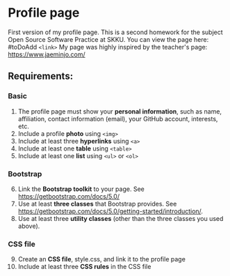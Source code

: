 # Profile page #

First version of my profile page. This is a second homework for the subject Open Source Software Practice at SKKU. 
You can view the page here: #toDoAdd `<link>`
My page was highly inspired by the teacher's page: https://www.jaeminjo.com/

## Requirements: ##
### Basic ###
1. The profile page must show your **personal information**, such as name, affiliation, contact information (email), your GitHub account,
interests, etc.
2. Include a profile **photo** using `<img>`
3. Include at least three **hyperlinks** using `<a>`
4. Include at least one **table** using `<table>`
5. Include at least one **list** using `<ul>` or `<ol>`

### Bootstrap ###
6. Link the **Bootstrap toolkit** to your page. See https://getbootstrap.com/docs/5.0/
7. Use at least **three classes** that Bootstrap provides. See https://getbootstrap.com/docs/5.0/getting-started/introduction/.
8. Use at least three **utility classes** (other than the three classes you used above).

### CSS file ###
9. Create an **CSS file**, style.css, and link it to the profile page
10. Include at least three **CSS rules** in the CSS file

